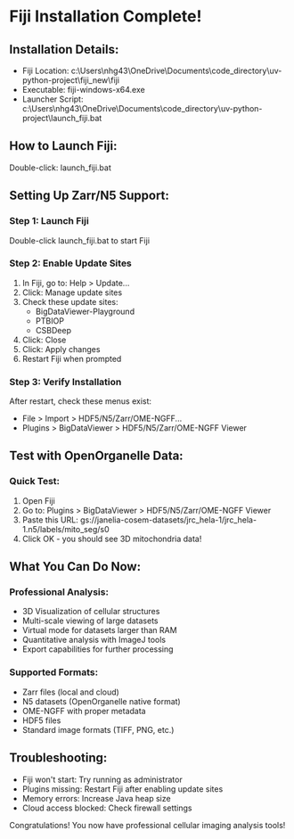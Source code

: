 # Fiji Installation Complete!

## Installation Details:
- Fiji Location: c:\Users\nhg43\OneDrive\Documents\code_directory\uv-python-project\fiji_new\fiji
- Executable: fiji-windows-x64.exe
- Launcher Script: c:\Users\nhg43\OneDrive\Documents\code_directory\uv-python-project\launch_fiji.bat

## How to Launch Fiji:
Double-click: launch_fiji.bat

## Setting Up Zarr/N5 Support:

### Step 1: Launch Fiji
Double-click launch_fiji.bat to start Fiji

### Step 2: Enable Update Sites
1. In Fiji, go to: Help > Update...
2. Click: Manage update sites
3. Check these update sites:
   - BigDataViewer-Playground
   - PTBIOP
   - CSBDeep
4. Click: Close
5. Click: Apply changes
6. Restart Fiji when prompted

### Step 3: Verify Installation
After restart, check these menus exist:
- File > Import > HDF5/N5/Zarr/OME-NGFF...
- Plugins > BigDataViewer > HDF5/N5/Zarr/OME-NGFF Viewer

## Test with OpenOrganelle Data:

### Quick Test:
1. Open Fiji
2. Go to: Plugins > BigDataViewer > HDF5/N5/Zarr/OME-NGFF Viewer
3. Paste this URL:
   gs://janelia-cosem-datasets/jrc_hela-1/jrc_hela-1.n5/labels/mito_seg/s0
4. Click OK - you should see 3D mitochondria data!

## What You Can Do Now:

### Professional Analysis:
- 3D Visualization of cellular structures
- Multi-scale viewing of large datasets
- Virtual mode for datasets larger than RAM
- Quantitative analysis with ImageJ tools
- Export capabilities for further processing

### Supported Formats:
- Zarr files (local and cloud)
- N5 datasets (OpenOrganelle native format)
- OME-NGFF with proper metadata
- HDF5 files
- Standard image formats (TIFF, PNG, etc.)

## Troubleshooting:
- Fiji won't start: Try running as administrator
- Plugins missing: Restart Fiji after enabling update sites
- Memory errors: Increase Java heap size
- Cloud access blocked: Check firewall settings

Congratulations! You now have professional cellular imaging analysis tools!
